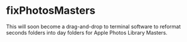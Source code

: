 # fixPhotosMasters
This will soon become a drag-and-drop to terminal software to reformat seconds folders into day folders for Apple Photos Library Masters.
